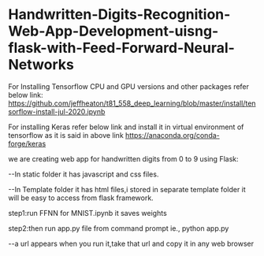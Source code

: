 # Handwritten-Digits-Recognition-Web-App-Development-uisng-flask-with-Feed-Forward-Neural-Networks


For Installing Tensorflow CPU and GPU versions and other packages refer below link: 
https://github.com/jeffheaton/t81_558_deep_learning/blob/master/install/tensorflow-install-jul-2020.ipynb

For installing Keras refer below link and install it in virtual environment of tensorflow as it is said in above link https://anaconda.org/conda-forge/keras

we are creating web app for handwritten digits from 0 to 9 using Flask:

--In static folder it has javascript and css files.

--In Template folder it has html files,i stored in separate template folder it will be easy to access from flask framework.

step1:run FFNN for MNIST.ipynb it saves weights

step2:then run app.py file from command prompt ie., python app.py

  --a url appears when you run it,take that url and copy it in any web browser
